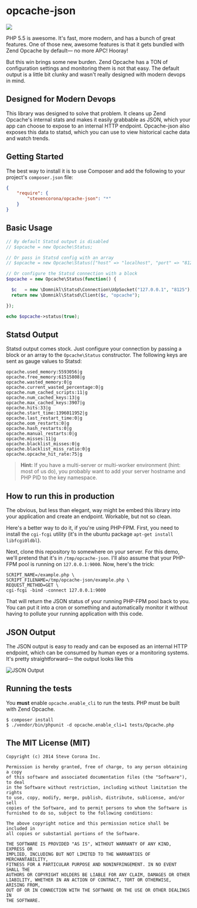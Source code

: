# opcache-json

[![](https://travis-ci.org/stevencorona/opcache-json.svg)](https://travis-ci.org/stevencorona/opcache-json)

PHP 5.5 is awesome. It's fast, more modern, and has a bunch of great features. One of those new, awesome features is that it gets bundled with Zend Opcache by default— no more APC! Hooray!

But this win brings some new burden. Zend Opcache has a TON of configuration settings and monitoring them is not that easy. The default output is a little bit clunky and wasn't really designed with modern devops in mind.

## Designed for Modern Devops
This library was designed to solve that problem. It cleans up Zend Opcache's internal stats and makes it easily grabbable as JSON, which your app can choose to expose to an internal HTTP endpoint. Opcache-json also exposes this data to statsd, which you can use to view historical cache data and watch trends.

## Getting Started
The best way to install it is to use Composer and add the following to your project's `composer.json` file:

```json
{
    "require": {
        "stevencorona/opcache-json": "*"
    }
}
```
    
## Basic Usage

```php
// By default Statsd output is disabled
// $opcache = new Opcache\Status;

// Or pass in Statsd config with an array
// $opcache = new Opcache\Status(["host" => "localhost", "port" => "8125"]);

// Or configure the Statsd connection with a block
$opcache = new Opcache\Status(function() {

  $c   = new \Domnikl\Statsd\Connection\UdpSocket("127.0.0.1", "8125");
  return new \Domnikl\Statsd\Client($c, "opcache");

});

echo $opcache->status(true);
```

## Statsd Output

Statsd output comes stock. Just configure your connection by passing a block or an array to the `Opcache\Status` constructor. The following keys are sent as gauge values to Statsd:

```
opcache.used_memory:5593056|g
opcache.free_memory:61515808|g
opcache.wasted_memory:0|g
opcache.current_wasted_percentage:0|g
opcache.num_cached_scripts:11|g
opcache.num_cached_keys:13|g
opcache.max_cached_keys:3907|g
opcache.hits:33|g
opcache.start_time:1396011952|g
opcache.last_restart_time:0|g
opcache.oom_restarts:0|g
opcache.hash_restarts:0|g
opcache.manual_restarts:0|g
opcache.misses:11|g
opcache.blacklist_misses:0|g
opcache.blacklist_miss_ratio:0|g
opcache.opcache_hit_rate:75|g
```

> **Hint:** If you have a multi-server or multi-worker environment (hint: most of us do), you probably want to add your server hostname and PHP PID to the key namespace.

## How to run this in production

The obvious, but less than elegant, way might be embed this library into your application and create an endpoint. Workable, but not so clean.

Here's a better way to do it, if you're using PHP-FPM. First, you need to install the `cgi-fcgi` utility (it's in the ubuntu package `apt-get install libfcgi0ldbl`).

Next, clone this repository to somewhere on your server. For this demo, we'll pretend that it's in `/tmp/opcache-json`. I'll also assume that your PHP-FPM pool is running on `127.0.0.1:9000`. Now, here's the trick:

    SCRIPT_NAME=/example.php \
    SCRIPT_FILENAME=/tmp/opcache-json/example.php \
    REQUEST_METHOD=GET \
    cgi-fcgi -bind -connect 127.0.0.1:9000

That will return the JSON status of your running PHP-FPM pool back to you. You can put it into a cron or something and automatically monitor it without having to pollute your running application with this code.

## JSON Output
The JSON output is easy to ready and can be exposed as an internal HTTP endpoint, which can be consumed by human eyes or a monitoring systems. It's pretty straightforward— the output looks like this</p>

![JSON Output](http://stevencorona.github.io/opcache-json/images/screenshot.png)

## Running the tests

You **must** enable `opcache.enable_cli` to run the tests. PHP must be built with Zend Opcache.

```
$ composer install
$ ./vendor/bin/phpunit -d opcache.enable_cli=1 tests/Opcache.php
```

## The MIT License (MIT)

    Copyright (c) 2014 Steve Corona Inc.

    Permission is hereby granted, free of charge, to any person obtaining a copy
    of this software and associated documentation files (the "Software"), to deal
    in the Software without restriction, including without limitation the rights
    to use, copy, modify, merge, publish, distribute, sublicense, and/or sell
    copies of the Software, and to permit persons to whom the Software is
    furnished to do so, subject to the following conditions:

    The above copyright notice and this permission notice shall be included in
    all copies or substantial portions of the Software.

    THE SOFTWARE IS PROVIDED "AS IS", WITHOUT WARRANTY OF ANY KIND, EXPRESS OR
    IMPLIED, INCLUDING BUT NOT LIMITED TO THE WARRANTIES OF MERCHANTABILITY,
    FITNESS FOR A PARTICULAR PURPOSE AND NONINFRINGEMENT. IN NO EVENT SHALL THE
    AUTHORS OR COPYRIGHT HOLDERS BE LIABLE FOR ANY CLAIM, DAMAGES OR OTHER
    LIABILITY, WHETHER IN AN ACTION OF CONTRACT, TORT OR OTHERWISE, ARISING FROM,
    OUT OF OR IN CONNECTION WITH THE SOFTWARE OR THE USE OR OTHER DEALINGS IN
    THE SOFTWARE.

